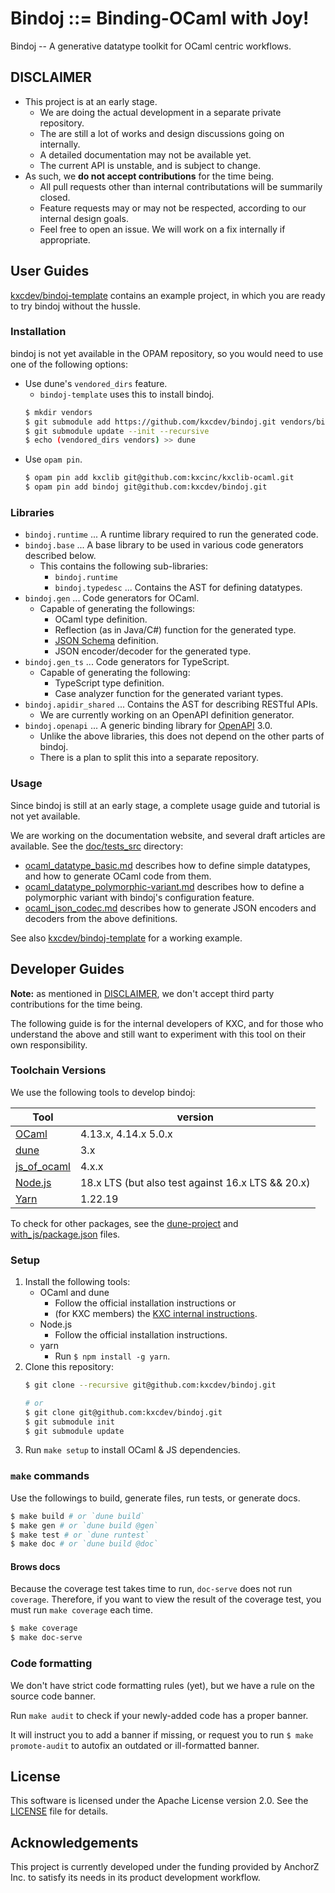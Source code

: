 Bindoj ::= Binding-OCaml with Joy!
=================================

Bindoj -- A generative datatype toolkit for OCaml centric workflows.

## DISCLAIMER

* This project is at an early stage.
  - We are doing the actual development in a separate private repository.
  - The are still a lot of works and design discussions going on internally.
  - A detailed documentation may not be available yet.
  - The current API is unstable, and is subject to change.
* As such, we **do not accept contributions** for the time being.
  - All pull requests other than internal contributations will be summarily closed.
  - Feature requests may or may not be respected, according to our internal design goals.
  - Feel free to open an issue. We will work on a fix internally if appropriate.

## User Guides

[kxcdev/bindoj-template](https://github.com/kxcdev/bindoj-template) contains
an example project, in which you are ready to try bindoj without the hussle.

### Installation

bindoj is not yet available in the OPAM repository, so you would need to
use one of the following options:

* Use dune's `vendored_dirs` feature.
  - `bindoj-template` uses this to install bindoj.
  ```bash
  $ mkdir vendors
  $ git submodule add https://github.com/kxcdev/bindoj.git vendors/bindoj
  $ git submodule update --init --recursive
  $ echo (vendored_dirs vendors) >> dune
  ```
* Use `opam pin`.
  ```bash
  $ opam pin add kxclib git@github.com:kxcinc/kxclib-ocaml.git
  $ opam pin add bindoj git@github.com:kxcdev/bindoj.git
  ```

### Libraries

- `bindoj.runtime` ... A runtime library required to run the generated code.
- `bindoj.base` ... A base library to be used in various code generators described below.
  - This contains the following sub-libraries:
    - `bindoj.runtime`
    - `bindoj.typedesc` ... Contains the AST for defining datatypes.
- `bindoj.gen` ... Code generators for OCaml.
  - Capable of generating the followings:
    - OCaml type definition.
    - Reflection (as in Java/C#) function for the generated type.
    - [JSON Schema](https://json-schema.org/) definition.
    - JSON encoder/decoder for the generated type.
- `bindoj.gen_ts` ... Code generators for TypeScript.
  - Capable of generating the following:
    - TypeScript type definition.
    - Case analyzer function for the generated variant types.
- `bindoj.apidir_shared` ... Contains the AST for describing RESTful APIs.
  - We are currently working on an OpenAPI definition generator.
- `bindoj.openapi` ... A generic binding library for [OpenAPI](https://www.openapis.org/) 3.0.
  - Unlike the above libraries, this does not depend on the other parts of bindoj.
  - There is a plan to split this into a separate repository.

### Usage

Since bindoj is still at an early stage, a complete usage guide and tutorial is not yet available.

We are working on the documentation website, and several draft articles are available.
See the [doc/tests_src](doc/tests_src) directory:
- [ocaml_datatype_basic.md](doc/tests_src/ocaml_datatype_basic.md)
  describes how to define simple datatypes, and how to generate OCaml code from them.
- [ocaml_datatype_polymorphic-variant.md](doc/tests_src/ocaml_datatype_polymorphic-variant.md)
  describes how to define a polymorphic variant with bindoj's configuration feature.
- [ocaml_json_codec.md](doc/tests_src/ocaml_json_codec.md)
  describes how to generate JSON encoders and decoders from the above definitions.

See also [kxcdev/bindoj-template](https://github.com/kxcdev/bindoj-template) for a working example.

## Developer Guides

**Note:** as mentioned in [DISCLAIMER](#disclaimer), we don't accept third party contributions for the time being.

The following guide is for the internal developers of KXC, and for those who understand the above
and still want to experiment with this tool on their own responsibility.

### Toolchain Versions

We use the following tools to develop bindoj:

Tool | version
-----|-------
[OCaml](https://ocaml.org/) | 4.13.x, 4.14.x 5.0.x
[dune](https://dune.build/) | 3.x
[js\_of\_ocaml](https://github.com/ocsigen/js_of_ocaml) | 4.x.x
[Node.js](https://nodejs.org/) | 18.x LTS (but also test against 16.x LTS && 20.x)
[Yarn](https://yarnpkg.com/) | 1.22.19

To check for other packages, see the [dune-project](dune-project) and [with_js/package.json](with_js/package.json) files.
### Setup

1. Install the following tools:
    - OCaml and dune
      - Follow the official installation instructions or
      - (for KXC members) the [KXC internal instructions](https://stackoverflow.com/c/kxcteam/questions/21/22#22).
    - Node.js
      - Follow the official installation instructions.
    - yarn
      - Run `$ npm install -g yarn`.
2. Clone this repository:
    ```bash
    $ git clone --recursive git@github.com:kxcdev/bindoj.git

    # or
    $ git clone git@github.com:kxcdev/bindoj.git
    $ git submodule init
    $ git submodule update
    ```
3. Run `make setup` to install OCaml & JS dependencies.

### `make` commands

Use the followings to build, generate files, run tests, or generate docs.
```bash
$ make build # or `dune build`
$ make gen # or `dune build @gen`
$ make test # or `dune runtest`
$ make doc # or `dune build @doc`
```

#### Brows docs

Because the coverage test takes time to run, `doc-serve` does not run `coverage`.
Therefore, if you want to view the result of the coverage test, you must run `make coverage` each time.

```bash
$ make coverage
$ make doc-serve
```

### Code formatting

We don't have strict code formatting rules (yet), but we have a rule on the source code banner.

Run `make audit` to check if your newly-added code has a proper banner.

It will instruct you to add a banner if missing, or request you to run `$ make promote-audit` to autofix an outdated or ill-formatted banner.

## License

This software is licensed under the Apache License version 2.0. See the [LICENSE](LICENSE) file for details.

## Acknowledgements

This project is currently developed under the funding provided by AnchorZ Inc. to satisfy its needs in its product development workflow.
